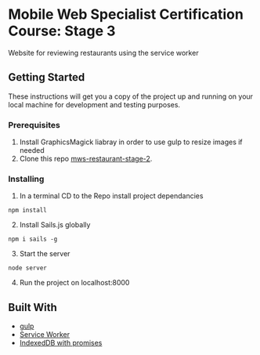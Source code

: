 # Mobile Web Specialist Certification Course: Stage 3

Website for reviewing restaurants using the service worker

## Getting Started

These instructions will get you a copy of the project up and running on your local machine for development and testing purposes.

### Prerequisites

1. Install GraphicsMagick liabray in order to use gulp to resize images if needed
2. Clone this repo [mws-restaurant-stage-2](https://github.com/udacity/mws-restaurant-stage-2).


### Installing

1. In a terminal CD to the Repo install project dependancies  
```
npm install
``` 
2. Install Sails.js globally 
```
npm i sails -g
``` 
3. Start the server 
```
node server
``` 
4. Run the project on localhost:8000 


## Built With

* [gulp](https://gulpjs.com/) 
* [Service Worker](https://developer.mozilla.org/en-US/docs/Web/API/Service_Worker_API)
* [IndexedDB with promises](https://github.com/jakearchibald/idb) 



